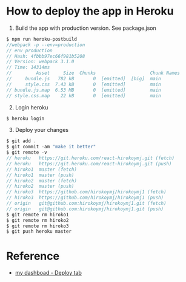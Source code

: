 # How to deploy the app in Heroku
1. Build the app with production version. See package.json

```js
$ npm run heroku-postbuild
//webpack -p --env=production
// env production
// Hash: 4fbbb97ec66f981b5208
// Version: webpack 3.1.0
// Time: 14314ms
//         Asset     Size  Chunks                    Chunk Names
//     bundle.js   782 kB       0  [emitted]  [big]  main
//     style.css  7.43 kB       0  [emitted]         main
// bundle.js.map  6.53 MB       0  [emitted]         main
// style.css.map    22 kB       0  [emitted]         main
```
2. Login heroku

```js
$ heroku login
```

3. Deploy your changes

```js
$ git add .
$ git commit -am "make it better"
$ git remote -v
// heroku	https://git.heroku.com/react-hirokoymj.git (fetch)
// heroku	https://git.heroku.com/react-hirokoymj.git (push)
// hiroko1	master (fetch)
// hiroko1	master (push)
// hiroko2	master (fetch)
// hiroko2	master (push)
// hiroko3	https://github.com/hirokoymj/hirokoymj1 (fetch)
// hiroko3	https://github.com/hirokoymj/hirokoymj1 (push)
// origin	git@github.com:hirokoymj/hirokoymj1.git (fetch)
// origin	git@github.com:hirokoymj/hirokoymj1.git (push)
$ git remote rm hiroko1
$ git remote rm hiroko2
$ git remote rm hiroko3
$ git push heroku master
```


# Reference
- [my dashboad - Deploy tab](https://dashboard.heroku.com/apps/react-hirokoymj/deploy/heroku-git)